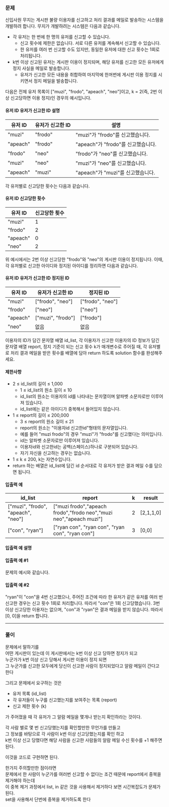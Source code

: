 

### 문제

신입사원 무지는 게시판 불량 이용자를 신고하고 처리 결과를 메일로 발송하는 시스템을 개발하려 합니다. 무지가 개발하려는 시스템은 다음과 같습니다.  

* 각 유저는 한 번에 한 명의 유저를 신고할 수 있습니다.  
  * 신고 횟수에 제한은 없습니다. 서로 다른 유저를 계속해서 신고할 수 있습니다.  
  * 한 유저를 여러 번 신고할 수도 있지만, 동일한 유저에 대한 신고 횟수는 1회로 처리됩니다.  
* k번 이상 신고된 유저는 게시판 이용이 정지되며, 해당 유저를 신고한 모든 유저에게 정지 사실을 메일로 발송합니다.  
  * 유저가 신고한 모든 내용을 취합하여 마지막에 한꺼번에 게시판 이용 정지를 시키면서 정지 메일을 발송합니다.  
  
다음은 전체 유저 목록이 ["muzi", "frodo", "apeach", "neo"]이고, k = 2(즉, 2번 이상 신고당하면 이용 정지)인 경우의 예시입니다.  
  
#### 유저 ID	유저가 신고한 ID	설명  
| 유저 ID     | 	유저가 신고한 ID |	설명|
|-----------|-------------|---|
| "muzi"    | 	"frodo"    |	"muzi"가 "frodo"를 신고했습니다.|
| "apeach"	 | "frodo"	    |"apeach"가 "frodo"를 신고했습니다.|
| "frodo"	  | "neo"	      | "frodo"가 "neo"를 신고했습니다. |
| "muzi"	   | "neo"	      |"muzi"가 "neo"를 신고했습니다.|
| "apeach"	 | "muzi"	     | "apeach"가 "muzi"를 신고했습니다. |
각 유저별로 신고당한 횟수는 다음과 같습니다.  
  
#### 유저 ID	신고당한 횟수  
| 유저 ID     | 	신고당한 횟수 |
|-----------|----------|
| "muzi"	   | 1        |
| "frodo"   | 	2       |
| "apeach"	 | 0        |
|"neo"|	2|  
위 예시에서는 2번 이상 신고당한 "frodo"와 "neo"의 게시판 이용이 정지됩니다. 이때, 각 유저별로 신고한 아이디와 정지된 아이디를 정리하면 다음과 같습니다.  
  
#### 유저 ID	유저가 신고한 ID	정지된 ID  
| 유저 ID    | 	유저가 신고한 ID        |	정지된 ID|
|----------|--------------------|---|
| "muzi"   | 	["frodo", "neo"]  |	["frodo", "neo"]|
| "frodo"	 | ["neo"]	           | ["neo"]           |
| "apeach" | 	["muzi", "frodo"] |	["frodo"]|
| "neo"	   | 없음	                | 없음                 |
  
이용자의 ID가 담긴 문자열 배열 id_list, 각 이용자가 신고한 이용자의 ID 정보가 담긴 문자열 배열 report, 정지 기준이 되는 신고 횟수 k가 매개변수로 주어질 때, 각 유저별로 처리 결과 메일을 받은 횟수를 배열에 담아 return 하도록 solution 함수를 완성해주세요.  
  
#### 제한사항  
* 2 ≤ id_list의 길이 ≤ 1,000
  * 1 ≤ id_list의 원소 길이 ≤ 10
  * id_list의 원소는 이용자의 id를 나타내는 문자열이며 알파벳 소문자로만 이루어져 있습니다.
  * id_list에는 같은 아이디가 중복해서 들어있지 않습니다.
* 1 ≤ report의 길이 ≤ 200,000
  * 3 ≤ report의 원소 길이 ≤ 21
  * report의 원소는 "이용자id 신고한id"형태의 문자열입니다.
  * 예를 들어 "muzi frodo"의 경우 "muzi"가 "frodo"를 신고했다는 의미입니다.
  * id는 알파벳 소문자로만 이루어져 있습니다.
  * 이용자id와 신고한id는 공백(스페이스)하나로 구분되어 있습니다.
  * 자기 자신을 신고하는 경우는 없습니다.
* 1 ≤ k ≤ 200, k는 자연수입니다.
* return 하는 배열은 id_list에 담긴 id 순서대로 각 유저가 받은 결과 메일 수를 담으면 됩니다.  

#### 입출력 예   
|id_list|	report|	k|	result|
|---|---|---|---|
|["muzi", "frodo", "apeach", "neo"]|	["muzi frodo","apeach frodo","frodo neo","muzi neo","apeach muzi"]|	2|	[2,1,1,0]|
|["con", "ryan"]|	["ryan con", "ryan con", "ryan con", "ryan con"]|	3|	[0,0]|
  
#### 입출력 예 설명  
#### 입출력 예 #1  
문제의 예시와 같습니다.  
  
#### 입출력 예 #2  
"ryan"이 "con"을 4번 신고했으나, 주어진 조건에 따라 한 유저가 같은 유저를 여러 번 신고한 경우는 신고 횟수 1회로 처리합니다. 따라서 "con"은 1회 신고당했습니다. 3번 이상 신고당한 이용자는 없으며, "con"과 "ryan"은 결과 메일을 받지 않습니다. 따라서 [0, 0]을 return 합니다.  
  
  
***
### 풀이

문제에서 말하기를  
어떤 게시판이 있는데 이 게시판에서는 k번 이상 신고 당하면 정지가 되고  
누군가가 k번 이상 신고 당해서 게시판 이용이 정지 되면  
그 누군가를 신고한 모두에게 당신이 신고한 사람이 정지되었다고 알람 메일이 간다고 한다  
  
그리고 문제에서 요구하는 것은  
* 유저 목록 (id_list)
* 각 유저들이 누구를 신고했는지를 보여주는 목록 (report)
* 신고 제한 횟수 (k)  
  
가 주어졌을 때 각 유저가 그 알람 메일을 몇개나 받는지 확인하라는 것이다.

각 사람 별로 몇 번 신고당했는지를 확인할만한 무언가를 만들고  
그 정보를 바탕으로 각 사람이 k번 이상 신고당했는지를 확인 하고  
k번 이상 신고 당했다면 해당 사람을 신고한 사람들의 알람 메일 수신 횟수를 +1 해주면 된다.  
  
이것을 코드로 구현하면 된다.  
  
한가지 주의할만한 점이라면  
문제에서 한 사람이 누군가를 여러번 신고할 수 없다는 조건 때문에 report에서 중복을 제거해야 하는데  
이 중복 제거 과정에서 list, in 같은 것을 사용해서 제거하다 보면 시간복잡도가 문제가 된다.  
set을 사용해서 단번에 중복을 제거하도록 한다  


  





  

  

